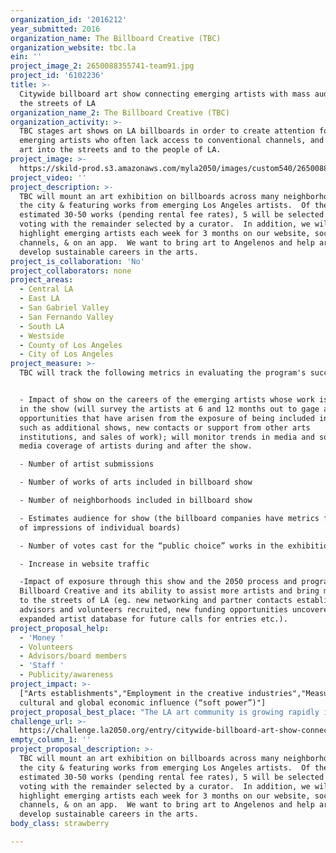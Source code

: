 ```yaml
---
organization_id: '2016212'
year_submitted: 2016
organization_name: The Billboard Creative (TBC)
organization_website: tbc.la
ein: ''
project_image_2: 2650088355741-team91.jpg
project_id: '6102236'
title: >-
  Citywide billboard art show connecting emerging artists with mass audiences on
  the streets of LA
organization_name_2: The Billboard Creative (TBC)
organization_activity: >-
  TBC stages art shows on LA billboards in order to create attention for
  emerging artists who often lack access to conventional channels, and to bring
  art into the streets and to the people of LA.
project_image: >-
  https://skild-prod.s3.amazonaws.com/myla2050/images/custom540/2650088355741-team91.jpg
project_video: ''
project_description: >-
  TBC will mount an art exhibition on billboards across many neighborhoods of
  the city & featuring works from emerging Los Angeles artists.  Of the
  estimated 30-50 works (pending rental fee rates), 5 will be selected by public
  voting with the remainder selected by a curator.  In addition, we will
  highlight emerging artists each week for 3 months on our website, social media
  channels, & on an app.  We want to bring art to Angelenos and help artists
  develop sustainable careers in the arts.
project_is_collaboration: 'No'
project_collaborators: none
project_areas:
  - Central LA
  - East LA
  - San Gabriel Valley
  - San Fernando Valley
  - South LA
  - Westside
  - County of Los Angeles
  - City of Los Angeles
project_measure: >-
  TBC will track the following metrics in evaluating the program's success: 


  - Impact of show on the careers of the emerging artists whose work is included
  in the show (will survey the artists at 6 and 12 months out to gage additional
  opportunities that have arisen from the exposure of being included in the show
  such as additional shows, new contacts or support from other arts
  institutions, and sales of work); will monitor trends in media and social
  media coverage of artists during and after the show.   

  - Number of artist submissions

  - Number of works of arts included in billboard show

  - Number of neighborhoods included in billboard show

  - Estimates audience for show (the billboard companies have metrics for number
  of impressions of individual boards)

  - Number of votes cast for the “public choice” works in the exhibition

  - Increase in website traffic

  -Impact of exposure through this show and the 2050 process and program on The
  Billboard Creative and its ability to assist more artists and bring more art
  to the streets of LA (eg. new networking and partner contacts established, new
  advisors and volunteers recruited, new funding opportunities uncovered,
  expanded artist database for future calls for entries etc.).
project_proposal_help:
  - 'Money '
  - Volunteers
  - Advisors/board members
  - 'Staff '
  - Publicity/awareness
project_impact: >-
  ["Arts establishments","Employment in the creative industries","Measures of
  cultural and global economic influence (“soft power”)"]
project_proposal_best_place: "The LA art community is growing rapidly in both in size and reputation.  This creates great opportunity but also great competition, especially for those who are young and unestablished.  It is difficult for a majority of artists to have their work seen and even more difficult to build a full-time career making art.  We think artists, and the conversations they and their work stimulate, are central to a vibrant, thoughtful community.  As such, our goal is to help shine light on emerging artists and to bring more art to Angelenos – connecting these two important constituencies.  Existing institutional channels of the art world are fundamental but leave many behind.  Our work is to help artists without access to traditional channels find outlets for their work and a leg up in their careers, and to help the residents of LA encounter art in their everyday lives.\n\n \nThe Billboard Creative (TBC) will help make LA the best place to create by:\n\n-\thelping to lift young and emerging LA artists above systemic obstacles to gaining exposure with art enthusiasts & mass audiences, as well as with members of the arts community who can help them in developing their careers.  \n-\texposing tens of thousands of Angelenos to public art without requiring them to make a special effort because billboard art is part of our daily commutes. According to the companies from which we rented billboards for our 2015 show, its 33 boards made 12 million impressions.\n-\tinspiring budding artists, including those in the segments of our population for whom traditional art exhibitions prove inaccessible for a variety of reasons, through widespread access to innovative art. \n-\tstimulating cultural conversations by bringing thought-provoking art on a massive scale to the streets of LA.\n- and, showcasing the work of LA artists in a quintessentially LA medium.  Billboards are intertwined with with the city's history & culture & let the city itself serve as gallery walls.\n\nThis grant would allow us to stage a second show in 2017 focused exclusively on LA-based emerging artists.  (TBC currently mounts 1 show per year that is open to artists from around the world.) \n\nFor the 2050 Billboard Art Show, we will open a call for submissions from LA artists.  We can accept art from all disciplines except for video art.  Works to be displayed in the show will be selected in two ways:  a curator will select approximately 25-45 works and residents of LA will vote to identify 5 “public choice” entries.  The exhibit will last one month.\n\nNew to TBC for this show will be a content feature on our website, social media streams, and app highlighting several emerging artists each week of 3 months.  This will allow us to help artists beyond those who are selected for the formal exhibition.  \n\nWe plan to bring art to as many communities of Los Angeles as possible by purchasing boards across the geography of LA and LA County. This will expose artists from diverse backgrounds to equally as diverse audiences."
challenge_url: >-
  https://challenge.la2050.org/entry/citywide-billboard-art-show-connecting-emerging-artists-with-mass-audiences-on-the-streets-of-la
empty_column_1: ''
project_proposal_description: >-
  TBC will mount an art exhibition on billboards across many neighborhoods of
  the city & featuring works from emerging Los Angeles artists.  Of the
  estimated 30-50 works (pending rental fee rates), 5 will be selected by public
  voting with the remainder selected by a curator.  In addition, we will
  highlight emerging artists each week for 3 months on our website, social media
  channels, & on an app.  We want to bring art to Angelenos and help artists
  develop sustainable careers in the arts.
body_class: strawberry

---
```

